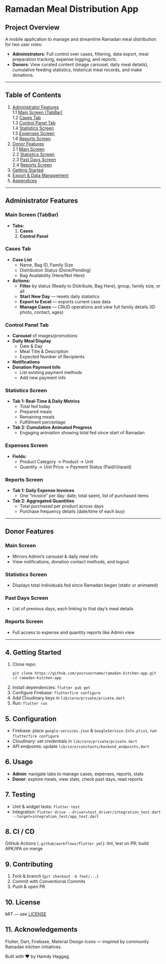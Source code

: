 # Ramadan Meal Distribution App

## Project Overview
A mobile application to manage and streamline Ramadan meal distribution for two user roles:
- **Administrators**: Full control over cases, filtering, data export, meal preparation tracking, expense logging, and reports.
- **Donors**: View curated content (image carousel, daily meal details), cumulative feeding statistics, historical meal records, and make donations.

---

## Table of Contents
1. [Administrator Features](#administrator-features)  
   1.1 [Main Screen (TabBar)](#main-screen-tabbar)  
   1.2 [Cases Tab](#cases-tab)  
   1.3 [Control Panel Tab](#control-panel-tab)  
   1.4 [Statistics Screen](#statistics-screen)  
   1.5 [Expenses Screen](#expenses-screen)  
   1.6 [Reports Screen](#reports-screen)  
2. [Donor Features](#donor-features)  
   2.1 [Main Screen](#main-screen)  
   2.2 [Statistics Screen](#statistics-screen-1)  
   2.3 [Past Days Screen](#past-days-screen)  
   2.4 [Reports Screen](#reports-screen-1)  
3. [Getting Started](#getting-started)  
4. [Export & Data Management](#export--data-management)  
5. [Appendices](#appendices)

---

## Administrator Features

### Main Screen (TabBar)
- **Tabs:**  
  1. **Cases**  
  2. **Control Panel**

### Cases Tab
- **Case List**  
  - Name, Bag ID, Family Size  
  - Distribution Status (Done/Pending)  
  - Bag Availability (Here/Not Here)
- **Actions:**  
  - **Filter** by status (Ready to Distribute, Bag Here), group, family size, or all  
  - **Start New Day** — resets daily statistics  
  - **Export to Excel** — exports current case data  
  - **Manage Cases** — CRUD operations and view full family details (ID photo, contact, ages)

### Control Panel Tab
- **Carousel** of images/promotions  
- **Daily Meal Display**  
  - Date & Day  
  - Meal Title & Description  
  - Expected Number of Recipients  
- **Notifications**  
- **Donation Payment Info**  
  - List existing payment methods  
  - Add new payment info

### Statistics Screen
- **Tab 1: Real-Time & Daily Metrics**  
  - Total fed today  
  - Prepared meals  
  - Remaining meals  
  - Fulfillment percentage  
- **Tab 2: Cumulative Animated Progress**  
  - Engaging animation showing total fed since start of Ramadan

### Expenses Screen
- **Fields:**  
  - Product Category → Product → Unit  
  - Quantity → Unit Price → Payment Status (Paid/Unpaid)

### Reports Screen
- **Tab 1: Daily Expense Invoices**  
  - One “invoice” per day: date, total spent, list of purchased items  
- **Tab 2: Aggregated Quantities**  
  - Total purchased per product across days  
  - Purchase frequency details (date/time of each buy)

---

## Donor Features

### Main Screen
- Mirrors Admin’s carousel & daily meal info  
- View notifications, donation contact methods, and logout

### Statistics Screen
- Displays total individuals fed since Ramadan began (static or animated)

### Past Days Screen
- List of previous days, each linking to that day’s meal details

### Reports Screen
- Full access to expense and quantity reports like Admin view

---

## 4. Getting Started
1. Clone repo:
   ```bash
   git clone https://github.com/yourusername/ramadan-kitchen-app.git
   cd ramadan-kitchen-app
   ```
2. Install dependencies: `flutter pub get`
3. Configure Firebase: `flutterfire configure`
4. Add Cloudinary keys in `lib/core/private/private.dart`
5. Run: `flutter run`

## 5. Configuration
- Firebase: place `google-services.json` & `GoogleService-Info.plist`, run `flutterfire configure`
- Cloudinary: set credentials in `lib/core/private/private.dart`
- API endpoints: update `lib/core/constants/backend_endpoints.dart`

## 6. Usage
- **Admin**: navigate tabs to manage cases, expenses, reports, stats
- **Donor**: explore meals, view stats, check past days, read reports

## 7. Testing
- Unit & widget tests: `flutter test`
- Integration: `flutter drive --driver=test_driver/integration_test.dart --target=integration_test/app_test.dart`

## 8. CI / CD
GitHub Actions (`.github/workflows/flutter.yml`): lint, test on PR; build APK/IPA on merge

## 9. Contributing
1. Fork & branch (`git checkout -b feat/...`)
2. Commit with Conventional Commits
3. Push & open PR

## 10. License
MIT — see [LICENSE](LICENSE)

## 11. Acknowledgements
Flutter, Dart, Firebase, Material Design Icons — inspired by community Ramadan kitchen initiatives.

Built with ❤️ by Hamdy Haggag.

